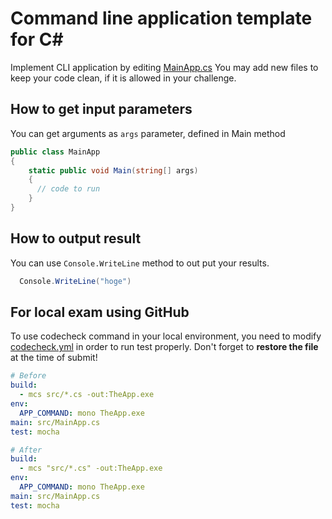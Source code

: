 # Command line application template for C#

Implement CLI application by editing [MainApp.cs](src/MainApp.cs)
You may add new files to keep your code clean, if it is allowed in your challenge.

## How to get input parameters
You can get arguments as `args` parameter, defined in Main method

```cs
public class MainApp
{
    static public void Main(string[] args)
    {
      // code to run
    }
}
```

## How to output result
You can use `Console.WriteLine` method to out put your results.

```cs
  Console.WriteLine("hoge")
```

## For local exam using GitHub
To use codecheck command in your local environment, you need to modify [codecheck.yml](./codecheck.yml) in order to run test properly.
Don't forget to **restore the file** at the time of submit!

```yaml
# Before
build:
  - mcs src/*.cs -out:TheApp.exe
env:
  APP_COMMAND: mono TheApp.exe
main: src/MainApp.cs
test: mocha
```

```yaml
# After
build:
  - mcs "src/*.cs" -out:TheApp.exe
env:
  APP_COMMAND: mono TheApp.exe
main: src/MainApp.cs
test: mocha
```

